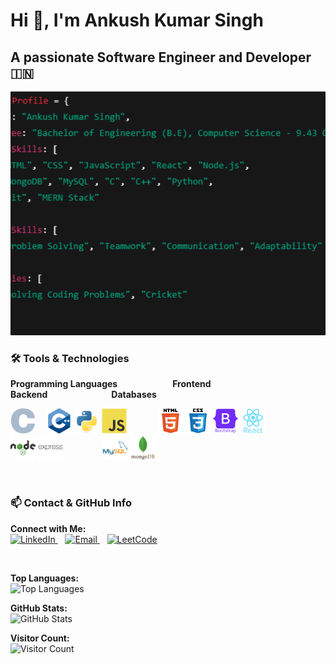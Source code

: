 
<h1 align="left">Hi 👋, I'm Ankush Kumar Singh</h1>
<h2 align="left">A passionate Software Engineer and Developer 🇮🇳</h2>

<!-- Full-width Centered Banner Image -->
<div align="center">
  <img src="head.png" alt="Banner Image" style="width: 100%; height: 390px; object-fit: cover;" />
</div>



<h3 align="left">🛠️ Tools & Technologies</h3>

<!-- Section Headings in a single line -->
<p align="left">
  <strong>Programming Languages</strong>&emsp;&emsp;&emsp;&emsp;&emsp;&emsp;
  <strong>Frontend</strong>&emsp;&emsp;&emsp;&emsp;&emsp;&emsp;&emsp;&emsp;
  <strong>Backend</strong>&emsp;&emsp;&emsp;&emsp;&emsp;&emsp;&emsp;
  <strong>Databases</strong>
</p>

<!-- All icons in one line -->
<p align="left">
  <!-- Programming Languages -->
  <img src="https://raw.githubusercontent.com/devicons/devicon/master/icons/c/c-original.svg" width="40" height="40" title="C"/>&emsp;
  <img src="https://raw.githubusercontent.com/devicons/devicon/master/icons/cplusplus/cplusplus-original.svg" width="40" height="40" title="C++"/>
  <img src="https://raw.githubusercontent.com/devicons/devicon/master/icons/python/python-original.svg" width="40" height="40" title="Python"/>
  <img src="https://raw.githubusercontent.com/devicons/devicon/master/icons/javascript/javascript-original.svg" width="40" height="40" title="JavaScript"/>
  &emsp;&emsp;&emsp;

  <!-- Frontend -->
  <img src="https://raw.githubusercontent.com/devicons/devicon/master/icons/html5/html5-original-wordmark.svg" width="40" height="40" title="HTML5"/>
  <img src="https://raw.githubusercontent.com/devicons/devicon/master/icons/css3/css3-original-wordmark.svg" width="40" height="40" title="CSS3"/>
  <img src="https://raw.githubusercontent.com/devicons/devicon/master/icons/bootstrap/bootstrap-plain-wordmark.svg" width="40" height="40" title="Bootstrap"/>
  <img src="https://raw.githubusercontent.com/devicons/devicon/master/icons/react/react-original-wordmark.svg" width="40" height="40" title="React"/>
  &emsp;&emsp;&emsp;&emsp;

  <!-- Backend -->
  <img src="https://raw.githubusercontent.com/devicons/devicon/master/icons/nodejs/nodejs-original-wordmark.svg" width="40" height="40" title="Node.js"/> 
  <img src="https://raw.githubusercontent.com/devicons/devicon/master/icons/express/express-original-wordmark.svg" width="40" height="40" title="Express"/>
  &emsp;&emsp;&emsp;&emsp;

  <!-- Databases -->
  <img src="https://raw.githubusercontent.com/devicons/devicon/master/icons/mysql/mysql-original-wordmark.svg" width="40" height="40" title="MySQL"/>
  <img src="https://raw.githubusercontent.com/devicons/devicon/master/icons/mongodb/mongodb-original-wordmark.svg" width="40" height="40" title="MongoDB"/>
</p>

  &nbsp;&nbsp;




 






<!-- 📫 Contact & GitHub Info -->
<h3 align="left">📫 Contact & GitHub Info</h3>

<!-- Connect with Me -->
<p align="left">
  <strong>Connect with Me:</strong><br/>
  <a href="https://linkedin.com/in/mynameisankush11" target="_blank">
    <img src="https://raw.githubusercontent.com/rahuldkjain/github-profile-readme-generator/master/src/images/icons/Social/linked-in-alt.svg" alt="LinkedIn" height="30" width="40" title="LinkedIn"/>
  </a>
  &nbsp;&nbsp;
  <a href="mailto:iamankushsingh11@gmail.com">
    <img src="https://img.icons8.com/fluency/48/gmail-new.png" alt="Email" height="30" width="40" title="Gmail"/>
  </a>
  &nbsp;&nbsp;
  <a href="https://www.leetcode.com/iamankushsingh" target="_blank">
    <img src="https://raw.githubusercontent.com/rahuldkjain/github-profile-readme-generator/master/src/images/icons/Social/leet-code.svg" alt="LeetCode" height="30" width="40" title="LeetCode"/>
  </a>
</p>
  &nbsp;&nbsp;
<!-- GitHub Top Languages -->
<p align="left">
  <strong>Top Languages:</strong><br/>
  <img src="https://github-readme-stats.vercel.app/api/top-langs?username=iamankushsingh&show_icons=true&locale=en&layout=compact" alt="Top Languages" />
</p>

<!-- GitHub Stats -->
<p align="left">
  <strong>GitHub Stats:</strong><br/>
  <img src="https://github-readme-stats.vercel.app/api?username=iamankushsingh&show_icons=true&locale=en" alt="GitHub Stats" />
</p>

<!-- Visitor Count -->
<p align="left">
  <strong>Visitor Count:</strong><br/>
  <img src="https://komarev.com/ghpvc/?username=iamankushsingh&label=Profile%20views&color=0e75b6&style=flat" alt="Visitor Count" />
</p>







 



